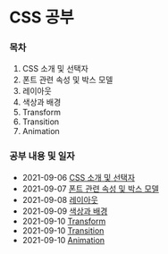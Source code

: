 # CSS 공부 

### 목차

1. CSS 소개 및 선택자
2. 폰트 관련 속성 및 박스 모델
3. 레이아웃
4. 색상과 배경
5. Transform
6. Transition
7. Animation

### 공부 내용 및 일자 

- 2021-09-06 [CSS 소개 및 선택자](./0906/README.md)
- 2021-09-07 [폰트 관련 속성 및 박스 모델](./0907/README.md)
- 2021-09-08 [레이아웃](./0908/README.md)
- 2021-09-09 [색상과 배경](./0909/README.md)
- 2021-09-10 [Transform](./0910/transform/README.md)
- 2021-09-10 [Transition](./0910/transition/README.md)
- 2021-09-10 [Animation](./0910/animation/README.md)
